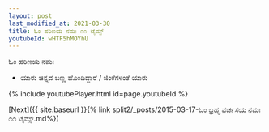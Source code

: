```yaml
---
layout: post
last_modified_at: 2021-03-30
title: ಓಂ ಹರಿಣಯ ನಮಃ ೧೧ ಟೈಮ್ಸ್
youtubeId: wHTF5hMOYhU
---
```

 
 
 ಓಂ ಹರಿಣಯ ನಮಃ  
 
 -  ಯಾರು ಚಿನ್ನದ ಬಣ್ಣ ಹೊಂದಿದ್ದಾರೆ / ಜಿಂಕೆಗಳಂತೆ ಯಾರು 
 
  
 
  
 
 
 
 
 
 


{% include youtubePlayer.html id=page.youtubeId %}
 
[Next]({{ site.baseurl }}{% link  split2/_posts/2015-03-17-ಓಂ ಬ್ರಹ್ಮ ವರ್ಚಸಯ ನಮಃ ೧೧ ಟೈಮ್ಸ್.md%})
 
